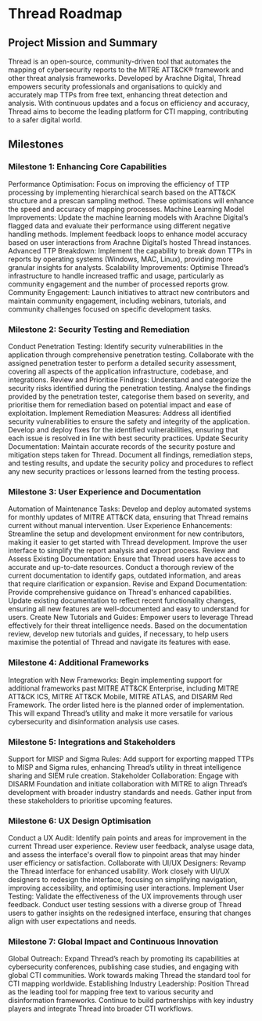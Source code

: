 # Thread Roadmap

## Project Mission and Summary
Thread is an open-source, community-driven tool that automates the mapping of cybersecurity reports to the MITRE ATT&CK® framework and other threat analysis frameworks. Developed by Arachne Digital, Thread empowers security professionals and organisations to quickly and accurately map TTPs from free text, enhancing threat detection and analysis. With continuous updates and a focus on efficiency and accuracy, Thread aims to become the leading platform for CTI mapping, contributing to a safer digital world.

## Milestones

### Milestone 1: Enhancing Core Capabilities
Performance Optimisation: Focus on improving the efficiency of TTP processing by implementing hierarchical search based on the ATT&CK structure and a prescan sampling method. These optimisations will enhance the speed and accuracy of mapping processes.
Machine Learning Model Improvements: Update the machine learning models with Arachne Digital’s flagged data and evaluate their performance using different negative handling methods. Implement feedback loops to enhance model accuracy based on user interactions from Arachne Digital’s hosted Thread instances.
Advanced TTP Breakdown: Implement the capability to break down TTPs in reports by operating systems (Windows, MAC, Linux), providing more granular insights for analysts.
Scalability Improvements: Optimise Thread’s infrastructure to handle increased traffic and usage, particularly as community engagement and the number of processed reports grow.
Community Engagement: Launch initiatives to attract new contributors and maintain community engagement, including webinars, tutorials, and community challenges focused on specific development tasks.

### Milestone 2: Security Testing and Remediation
Conduct Penetration Testing: Identify security vulnerabilities in the application through comprehensive penetration testing. Collaborate with the assigned penetration tester to perform a detailed security assessment, covering all aspects of the application infrastructure, codebase, and integrations.
Review and Prioritise Findings: Understand and categorize the security risks identified during the penetration testing. Analyse the findings provided by the penetration tester, categorise them based on severity, and prioritise them for remediation based on potential impact and ease of exploitation.
Implement Remediation Measures: Address all identified security vulnerabilities to ensure the safety and integrity of the application. Develop and deploy fixes for the identified vulnerabilities, ensuring that each issue is resolved in line with best security practices. 
Update Security Documentation: Maintain accurate records of the security posture and mitigation steps taken for Thread. Document all findings, remediation steps, and testing results, and update the security policy and procedures to reflect any new security practices or lessons learned from the testing process.

### Milestone 3: User Experience and Documentation
Automation of Maintenance Tasks: Develop and deploy automated systems for monthly updates of MITRE ATT&CK data, ensuring that Thread remains current without manual intervention.
User Experience Enhancements: Streamline the setup and development environment for new contributors, making it easier to get started with Thread development. Improve the user interface to simplify the report analysis and export process.
Review and Assess Existing Documentation: Ensure that Thread users have access to accurate and up-to-date resources. Conduct a thorough review of the current documentation to identify gaps, outdated information, and areas that require clarification or expansion.
Revise and Expand Documentation: Provide comprehensive guidance on Thread's enhanced capabilities. Update existing documentation to reflect recent functionality changes, ensuring all new features are well-documented and easy to understand for users.
Create New Tutorials and Guides: Empower users to leverage Thread effectively for their threat intelligence needs. Based on the documentation review, develop new tutorials and guides, if necessary, to help users maximise the potential of Thread and navigate its features with ease.

### Milestone 4: Additional Frameworks 
Integration with New Frameworks: Begin implementing support for additional frameworks past MITRE ATT&CK Enterprise, including MITRE ATT&CK ICS, MITRE ATT&CK Mobile, MITRE ATLAS, and DISARM Red Framework. The order listed here is the planned order of implementation. This will expand Thread’s utility and make it more versatile for various cybersecurity and disinformation analysis use cases.

### Milestone 5: Integrations and Stakeholders
Support for MISP and Sigma Rules: Add support for exporting mapped TTPs to MISP and Sigma rules, enhancing Thread’s utility in threat intelligence sharing and SIEM rule creation.
Stakeholder Collaboration: Engage with DISARM Foundation and initiate collaboration with MITRE to align Thread’s development with broader industry standards and needs. Gather input from these stakeholders to prioritise upcoming features.

### Milestone 6: UX Design Optimisation
Conduct a UX Audit: Identify pain points and areas for improvement in the current Thread user experience. Review user feedback, analyse usage data, and assess the interface's overall flow to pinpoint areas that may hinder user efficiency or satisfaction.
Collaborate with UI/UX Designers: Revamp the Thread interface for enhanced usability. Work closely with UI/UX designers to redesign the interface, focusing on simplifying navigation, improving accessibility, and optimising user interactions.
Implement User Testing: Validate the effectiveness of the UX improvements through user feedback. Conduct user testing sessions with a diverse group of Thread users to gather insights on the redesigned interface, ensuring that changes align with user expectations and needs.

### Milestone 7: Global Impact and Continuous Innovation
Global Outreach: Expand Thread’s reach by promoting its capabilities at cybersecurity conferences, publishing case studies, and engaging with global CTI communities. Work towards making Thread the standard tool for CTI mapping worldwide.
Establishing Industry Leadership: Position Thread as the leading tool for mapping free text to various security and disinformation frameworks. Continue to build partnerships with key industry players and integrate Thread into broader CTI workflows.
